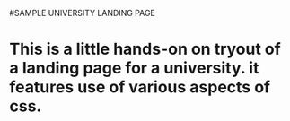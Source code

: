 #SAMPLE UNIVERSITY LANDING PAGE
# This is a little hands-on on tryout of a landing page for a university. it features use of various aspects of css.

